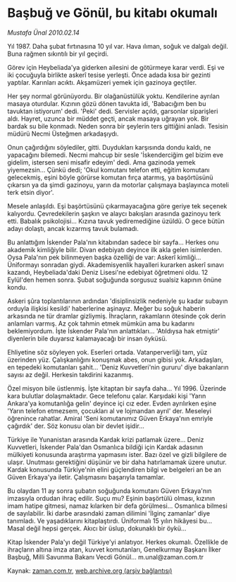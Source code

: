 # Başbuğ ve Gönül, bu kitabı okumalı

*Mustafa Ünal 2010.02.14*

<tr><td class="metin" colspan="2" style="padding-top: 20px; padding-left: 5px; ">Yıl 1987. Daha şubat fırtınasına 10 yıl var. Hava ılıman, soğuk ve dalgalı değil. Buna rağmen sıkıntılı bir yıl geçirdi.</td></tr><tr><td class="metin" colspan="2" style="padding-top: 20px; padding-left: 5px; "><p>Görev için Heybeliada'ya giderken ailesini de götürmeye karar verdi. Eşi ve iki çocuğuyla birlikte askerî tesise yerleşti. Önce adada kısa bir gezinti yaptılar. Karınları acıktı. Akşamüzeri yemek için gazinoya geçtiler.
<p>Her şey normal görünüyordu. Bir olağanüstülük yoktu. Kendilerine ayrılan masaya oturdular. Kızının gözü dönen tavukta idi, 'Babacığım ben bu tavuktan istiyorum' dedi. 'Peki' dedi. Servisler açıldı, garsonlar siparişleri aldı. Hayret, uzunca bir müddet geçti, ancak masaya uğrayan yok. Bir bardak su bile konmadı. Neden sonra bir şeylerin ters gittiğini anladı. Tesisin müdürü Necmi Üsteğmen arkadaşıydı.
<p>Onun çağırdığını söylediler, gitti. Duydukları karşısında dondu kaldı, ne yapacağını bilemedi. Necmi mahcup bir sesle 'İskenderciğim gel bizim eve gidelim, istersen seni misafir edeyim' dedi. Ama gazinoda yemek yiyemezsin... Çünkü dedi; 'Okul komutanı telefon etti, eğitim komutanı gelecekmiş, eşini böyle görürse komutan fırça atarmış, ya başörtüsünü çıkarsın ya da şimdi gazinoyu, yarın da motorlar çalışmaya başlayınca moteli terk etsin diyor'.
<p>Mesele anlaşıldı. Eşi başörtüsünü çıkarmayacağına göre geriye tek seçenek kalıyordu. Çevredekilerin şaşkın ve alaycı bakışları arasında gazinoyu terk etti. Babalık psikolojisi... Kızına tavuk yediremediğine üzüldü. O gece bütün adayı dolaştı, ancak kızarmış tavuk bulamadı.
<p>Bu anlattığım İskender Pala'nın kitabından sadece bir sayfa... Herkes onu akademik kimliğiyle bilir. Divan edebiyatı deyince ilk akla gelen isimlerden. Oysa Pala'nın pek bilinmeyen başka özelliği de var: Askerî kimliği... Üniformayı sonradan giydi. Akademisyenlik hayalleri kurarken askerî sınavı kazandı, Heybeliada'daki Deniz Lisesi'ne edebiyat öğretmeni oldu. 12 Eylül'den hemen sonra. Şubat soğuğunda sorgusuz sualsiz kapının önüne kondu.
<p>Askeri şûra toplantılarının ardından 'disiplinsizlik nedeniyle şu kadar subayın orduyla ilişkisi kesildi' haberlerine aşinayız. Meğer bu soğuk haberin arkasında ne tür dramlar gizliymiş. İhraçların, rakamların ötesinde çok derin anlamları varmış. Az çok tahmin etmek mümkün ama bu kadarını beklemiyordum. İşte İskender Pala'nın anlattıkları... 'Atıldıysa hak etmiştir' diyenlerin bile duyarsız kalamayacağı bir insan öyküsü.
<p>Ehliyetine söz söyleyen yok. Eserleri ortada. Vatanperverliği tam, yüz üzerinden yüz. Çalışkanlığını konuşmak abes, onun gibisi yok. Arkadaşları, en tepedeki komutanları şahit... 'Deniz Kuvvetleri'nin gururu' diye bakanların sayısı az değil. Herkesin takdirini kazanmış.
<p>Özel misyon bile üstlenmiş. İşte kitaptan bir sayfa daha... Yıl 1996. Üzerinde kara bulutlar dolaşmaktadır. Gece telefonu çalar. Karşıdaki kişi 'Yarın Ankara'ya komutanlığa gelin' deyince içi cız eder. Evden ayrılırken eşine 'Yarın telefon etmezsem, çocukları al ve lojmandan ayrıl' der. Meseleyi öğrenince rahatlar. Amiral 'Seni komutanımız Güven Erkaya'nın emriyle çağırdık' der. Söz konusu olan bir devlet işidir...
<p>Türkiye ile Yunanistan arasında Kardak krizi patlamak üzere... Deniz Kuvvetleri, İskender Pala'dan Osmanlıca bildiği için Kardak adasının mülkiyeti konusunda araştırma yapmasını ister. Bazı özel ve gizli bilgilere de ulaşır. Unutması gerektiğini düşünür ve bir daha hatırlamamak üzere unutur. Kardak konusunda Türkiye'nin elini güçlendiren bilgi ve belgeleri an be an Güven Erkaya'ya iletir. Çalışmasını başarıyla tamamlar.
<p>Bu olaydan 11 ay sonra şubatın soğuğunda komutanı Güven Erkaya'nın imzasıyla ordudan ihraç edilir. Suçu mu? Eşinin başörtülü olması, kızının imam hatipe gitmesi, namaz kılarken bir defa görülmesi... Osmanlıca bilmesi de sayılabilir. İki darbe arasındaki zaman dilimini 'İlginç zamanlar' diye tanımladı. Ve yaşadıklarını kitaplaştırdı. Üniformalı 15 yılın hikâyesi bu... Masal değil hepsi gerçek. Akıcı bir üslup, dokunaklı bir öykü...
<p> Kitap İskender Pala'yı değil Türkiye'yi anlatıyor. Herkes okumalı. Özellikle de ihraçların altına imza atan, kuvvet komutanları, Genelkurmay Başkanı İlker Başbuğ, Milli Savunma Bakanı Vecdi Gönül... m.unal@zaman.com.tr<br/></p></p></p></p></p></p></p></p></p></p></p></td></tr>

Kaynak: [zaman.com.tr](http://zaman.com.tr/yazar.do?yazino=951427), [web.archive.org (arşiv bağlantısı)](http://web.archive.org/web/20100217035338/http://www.zaman.com.tr:80/yazar.do?yazino=951427)
